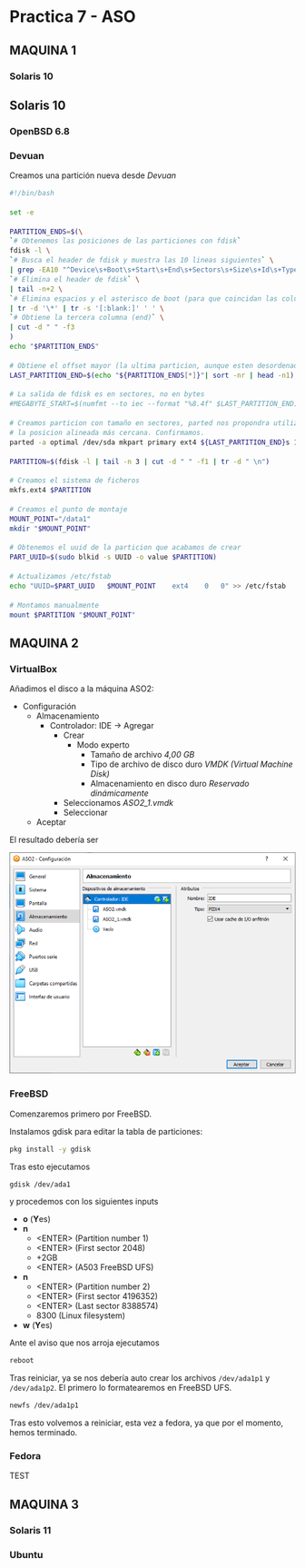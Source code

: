 # Practica 7 - ASO

## MAQUINA 1
### Solaris 10

## Solaris 10

### OpenBSD 6.8

### Devuan
Creamos una partición nueva desde *Devuan*
```bash
#!/bin/bash

set -e

PARTITION_ENDS=$(\
`# Obtenemos las posiciones de las particiones con fdisk`
fdisk -l \
`# Busca el header de fdisk y muestra las 10 lineas siguientes` \
| grep -EA10 "^Device\s+Boot\s+Start\s+End\s+Sectors\s+Size\s+Id\s+Type$" \
`# Elimina el header de fdisk` \
| tail -n+2 \
`# Elimina espacios y el asterisco de boot (para que coincidan las columnas)` \
| tr -d '\*' | tr -s '[:blank:]' ' ' \
`# Obtiene la tercera columna (end)` \
| cut -d " " -f3
)
echo "$PARTITION_ENDS"

# Obtiene el offset mayor (la ultima particion, aunque esten desordenadas)
LAST_PARTITION_END=$(echo "${PARTITION_ENDS[*]}"| sort -nr | head -n1)

# La salida de fdisk es en sectores, no en bytes
#MEGABYTE_START=$(numfmt --to iec --format "%8.4f" $LAST_PARTITION_END)

# Creamos particion con tamaño en sectores, parted nos propondra utilizar
# la posicion alineada más cercana. Confirmamos.
parted -a optimal /dev/sda mkpart primary ext4 ${LAST_PARTITION_END}s 100%¨

PARTITION=$(fdisk -l | tail -n 3 | cut -d " " -f1 | tr -d " \n")

# Creamos el sistema de ficheros
mkfs.ext4 $PARTITION

# Creamos el punto de montaje
MOUNT_POINT="/data1"
mkdir "$MOUNT_POINT"

# Obtenemos el uuid de la particion que acabamos de crear
PART_UUID=$(sudo blkid -s UUID -o value $PARTITION)

# Actualizamos /etc/fstab
echo "UUID=$PART_UUID   $MOUNT_POINT    ext4    0   0" >> /etc/fstab

# Montamos manualmente
mount $PARTITION "$MOUNT_POINT"

```

## MAQUINA 2
### VirtualBox
Añadimos el disco a la máquina ASO2:
- Configuración
  - Almacenamiento
    - Controlador: IDE -> Agregar
      - Crear
        - Modo experto
          - Tamaño de archivo *4,00 GB*
          - Tipo de archivo de disco duro *VMDK (Virtual Machine Disk)*
          - Almacenamiento en disco duro *Reservado dinámicamente*
      - Seleccionamos *ASO2_1.vmdk*
      - Seleccionar
  - Aceptar

El resultado debería ser

![Dispositivos de almacenamiento en ASO2](./img/hdd_aso2.png)
### FreeBSD
Comenzaremos primero por FreeBSD.

Instalamos gdisk para editar la tabla de particiones:
```bash
pkg install -y gdisk
```

Tras esto ejecutamos
```bash
gdisk /dev/ada1
```
y procedemos con los siguientes inputs
- **o** (**Y**es)
- **n**
  - \<ENTER\> (Partition number 1)
  - \<ENTER\> (First sector 2048)
  - +2GB
  - \<ENTER\> (A503 FreeBSD UFS)
- **n**
  - \<ENTER\> (Partition number 2)
  - \<ENTER\> (First sector 4196352)
  - \<ENTER\> (Last sector 8388574)
  - 8300 (Linux filesystem)
- **w** (**Y**es)
  
Ante el aviso que nos arroja ejecutamos
```bash
reboot
```

Tras reiniciar, ya se nos debería auto crear los archivos `/dev/ada1p1` y `/dev/ada1p2`. El primero lo formatearemos en FreeBSD UFS.
```bash
newfs /dev/ada1p1
```

Tras esto volvemos a reiniciar, esta vez a fedora, ya que por el momento, hemos terminado.

### Fedora
TEST

## MAQUINA 3
### Solaris 11

### Ubuntu

